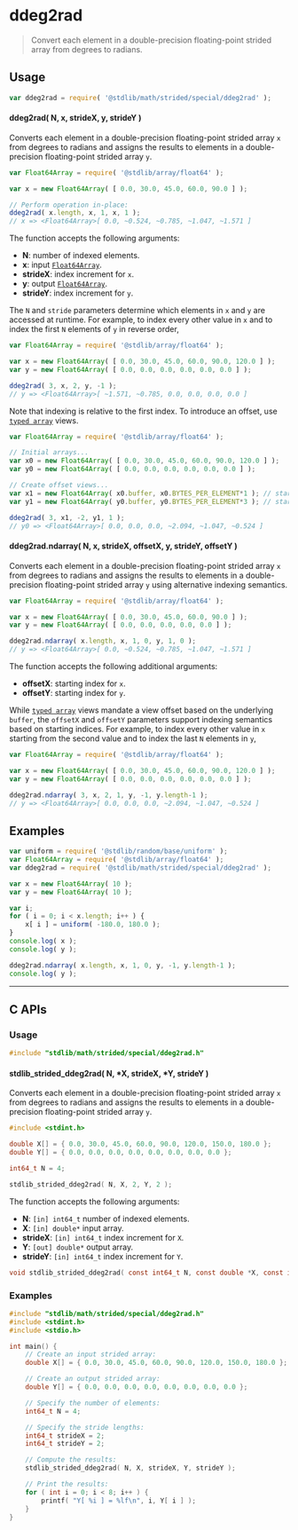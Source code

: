 <!--

@license Apache-2.0

Copyright (c) 2020 The Stdlib Authors.

Licensed under the Apache License, Version 2.0 (the "License");
you may not use this file except in compliance with the License.
You may obtain a copy of the License at

   http://www.apache.org/licenses/LICENSE-2.0

Unless required by applicable law or agreed to in writing, software
distributed under the License is distributed on an "AS IS" BASIS,
WITHOUT WARRANTIES OR CONDITIONS OF ANY KIND, either express or implied.
See the License for the specific language governing permissions and
limitations under the License.

-->

# ddeg2rad

> Convert each element in a double-precision floating-point strided array from degrees to radians.

<section class="intro">

</section>

<!-- /.intro -->

<section class="usage">

## Usage

```javascript
var ddeg2rad = require( '@stdlib/math/strided/special/ddeg2rad' );
```

#### ddeg2rad( N, x, strideX, y, strideY )

Converts each element in a double-precision floating-point strided array `x` from degrees to radians and assigns the results to elements in a double-precision floating-point strided array `y`.

```javascript
var Float64Array = require( '@stdlib/array/float64' );

var x = new Float64Array( [ 0.0, 30.0, 45.0, 60.0, 90.0 ] );

// Perform operation in-place:
ddeg2rad( x.length, x, 1, x, 1 );
// x => <Float64Array>[ 0.0, ~0.524, ~0.785, ~1.047, ~1.571 ]
```

The function accepts the following arguments:

-   **N**: number of indexed elements.
-   **x**: input [`Float64Array`][@stdlib/array/float64].
-   **strideX**: index increment for `x`.
-   **y**: output [`Float64Array`][@stdlib/array/float64].
-   **strideY**: index increment for `y`.

The `N` and `stride` parameters determine which elements in `x` and `y` are accessed at runtime. For example, to index every other value in `x` and to index the first `N` elements of `y` in reverse order,

```javascript
var Float64Array = require( '@stdlib/array/float64' );

var x = new Float64Array( [ 0.0, 30.0, 45.0, 60.0, 90.0, 120.0 ] );
var y = new Float64Array( [ 0.0, 0.0, 0.0, 0.0, 0.0, 0.0 ] );

ddeg2rad( 3, x, 2, y, -1 );
// y => <Float64Array>[ ~1.571, ~0.785, 0.0, 0.0, 0.0, 0.0 ]
```

Note that indexing is relative to the first index. To introduce an offset, use [`typed array`][@stdlib/array/float64] views.

```javascript
var Float64Array = require( '@stdlib/array/float64' );

// Initial arrays...
var x0 = new Float64Array( [ 0.0, 30.0, 45.0, 60.0, 90.0, 120.0 ] );
var y0 = new Float64Array( [ 0.0, 0.0, 0.0, 0.0, 0.0, 0.0 ] );

// Create offset views...
var x1 = new Float64Array( x0.buffer, x0.BYTES_PER_ELEMENT*1 ); // start at 2nd element
var y1 = new Float64Array( y0.buffer, y0.BYTES_PER_ELEMENT*3 ); // start at 4th element

ddeg2rad( 3, x1, -2, y1, 1 );
// y0 => <Float64Array>[ 0.0, 0.0, 0.0, ~2.094, ~1.047, ~0.524 ]
```

#### ddeg2rad.ndarray( N, x, strideX, offsetX, y, strideY, offsetY )

Converts each element in a double-precision floating-point strided array `x` from degrees to radians and assigns the results to elements in a double-precision floating-point strided array `y` using alternative indexing semantics.

```javascript
var Float64Array = require( '@stdlib/array/float64' );

var x = new Float64Array( [ 0.0, 30.0, 45.0, 60.0, 90.0 ] );
var y = new Float64Array( [ 0.0, 0.0, 0.0, 0.0, 0.0 ] );

ddeg2rad.ndarray( x.length, x, 1, 0, y, 1, 0 );
// y => <Float64Array>[ 0.0, ~0.524, ~0.785, ~1.047, ~1.571 ]
```

The function accepts the following additional arguments:

-   **offsetX**: starting index for `x`.
-   **offsetY**: starting index for `y`.

While [`typed array`][@stdlib/array/float64] views mandate a view offset based on the underlying `buffer`, the `offsetX` and `offsetY` parameters support indexing semantics based on starting indices. For example, to index every other value in `x` starting from the second value and to index the last `N` elements in `y`,

```javascript
var Float64Array = require( '@stdlib/array/float64' );

var x = new Float64Array( [ 0.0, 30.0, 45.0, 60.0, 90.0, 120.0 ] );
var y = new Float64Array( [ 0.0, 0.0, 0.0, 0.0, 0.0, 0.0 ] );

ddeg2rad.ndarray( 3, x, 2, 1, y, -1, y.length-1 );
// y => <Float64Array>[ 0.0, 0.0, 0.0, ~2.094, ~1.047, ~0.524 ]
```

</section>

<!-- /.usage -->

<section class="notes">

</section>

<!-- /.notes -->

<section class="examples">

## Examples

<!-- eslint no-undef: "error" -->

```javascript
var uniform = require( '@stdlib/random/base/uniform' );
var Float64Array = require( '@stdlib/array/float64' );
var ddeg2rad = require( '@stdlib/math/strided/special/ddeg2rad' );

var x = new Float64Array( 10 );
var y = new Float64Array( 10 );

var i;
for ( i = 0; i < x.length; i++ ) {
    x[ i ] = uniform( -180.0, 180.0 );
}
console.log( x );
console.log( y );

ddeg2rad.ndarray( x.length, x, 1, 0, y, -1, y.length-1 );
console.log( y );
```

</section>

<!-- /.examples -->

<!-- C interface documentation. -->

* * *

<section class="c">

## C APIs

<!-- Section to include introductory text. Make sure to keep an empty line after the intro `section` element and another before the `/section` close. -->

<section class="intro">

</section>

<!-- /.intro -->

<!-- C usage documentation. -->

<section class="usage">

### Usage

```c
#include "stdlib/math/strided/special/ddeg2rad.h"
```

#### stdlib_strided_ddeg2rad( N, \*X, strideX, \*Y, strideY )

Converts each element in a double-precision floating-point strided array `x` from degrees to radians and assigns the results to elements in a double-precision floating-point strided array `y`.

```c
#include <stdint.h>

double X[] = { 0.0, 30.0, 45.0, 60.0, 90.0, 120.0, 150.0, 180.0 };
double Y[] = { 0.0, 0.0, 0.0, 0.0, 0.0, 0.0, 0.0, 0.0 };

int64_t N = 4;

stdlib_strided_ddeg2rad( N, X, 2, Y, 2 );
```

The function accepts the following arguments:

-   **N**: `[in] int64_t` number of indexed elements.
-   **X**: `[in] double*` input array.
-   **strideX**: `[in] int64_t` index increment for `X`.
-   **Y**: `[out] double*` output array.
-   **strideY**: `[in] int64_t` index increment for `Y`.

```c
void stdlib_strided_ddeg2rad( const int64_t N, const double *X, const int64_t strideX, double *Y, const int64_t strideY );
```

</section>

<!-- /.usage -->

<!-- C API usage notes. Make sure to keep an empty line after the `section` element and another before the `/section` close. -->

<section class="notes">

</section>

<!-- /.notes -->

<!-- C API usage examples. -->

<section class="examples">

### Examples

```c
#include "stdlib/math/strided/special/ddeg2rad.h"
#include <stdint.h>
#include <stdio.h>

int main() {
    // Create an input strided array:
    double X[] = { 0.0, 30.0, 45.0, 60.0, 90.0, 120.0, 150.0, 180.0 };

    // Create an output strided array:
    double Y[] = { 0.0, 0.0, 0.0, 0.0, 0.0, 0.0, 0.0, 0.0 };

    // Specify the number of elements:
    int64_t N = 4;

    // Specify the stride lengths:
    int64_t strideX = 2;
    int64_t strideY = 2;

    // Compute the results:
    stdlib_strided_ddeg2rad( N, X, strideX, Y, strideY );

    // Print the results:
    for ( int i = 0; i < 8; i++ ) {
        printf( "Y[ %i ] = %lf\n", i, Y[ i ] );
    }
}
```

</section>

<!-- /.examples -->

</section>

<!-- /.c -->

<section class="links">

[@stdlib/array/float64]: https://github.com/stdlib-js/array-float64

</section>

<!-- /.links -->
